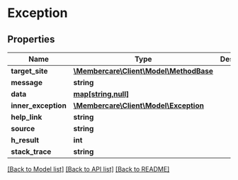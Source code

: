 # Exception

## Properties
Name | Type | Description | Notes
------------ | ------------- | ------------- | -------------
**target_site** | [**\Membercare\Client\Model\MethodBase**](MethodBase.md) |  | [optional] 
**message** | **string** |  | [optional] 
**data** | [**map[string,null]**](.md) |  | [optional] 
**inner_exception** | [**\Membercare\Client\Model\Exception**](Exception.md) |  | [optional] 
**help_link** | **string** |  | [optional] 
**source** | **string** |  | [optional] 
**h_result** | **int** |  | [optional] 
**stack_trace** | **string** |  | [optional] 

[[Back to Model list]](../../README.md#documentation-for-models) [[Back to API list]](../../README.md#documentation-for-api-endpoints) [[Back to README]](../../README.md)

